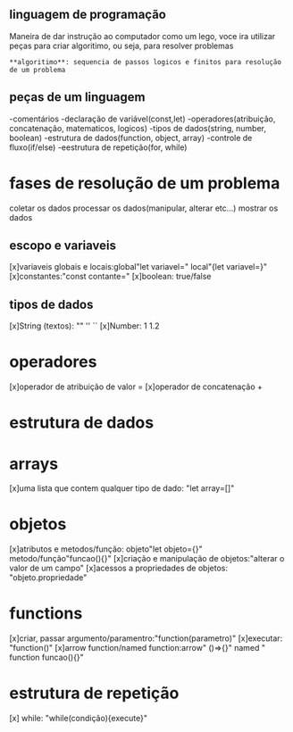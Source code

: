 ## linguagem de programação
Maneira de dar instrução ao computador
como um lego, voce ira utilizar peças para criar algoritimo, ou seja, para resolver problemas

    **algoritimo**: sequencia de passos logicos e finitos para resolução de um problema


## peças de um linguagem
-comentários 
-declaração de variável(const,let)
-operadores(atribuição, concatenação, matematicos, logicos)
-tipos de dados(string, number, boolean)
-estrutura de dados(function, object, array)
-controle de fluxo(if/else)
-eestrutura de repetição(for, while)

# fases de resolução de um problema

coletar os dados
processar os dados(manipular, alterar etc...)
mostrar os dados

## escopo e variaveis
[x]variaveis globais e locais:global"let variavel=" local"{let variavel=}"
[x]constantes:"const contante="
[x]boolean: true/false

## tipos de dados

[x]String (textos): "" '' ``
[x]Number: 1 1.2


# operadores

[x]operador de atribuição de valor =
[x]operador de concatenação +

# estrutura de dados

# arrays

[x]uma lista que contem qualquer tipo de dado: "let array=[]"

# objetos

[x]atributos e metodos/função: objeto"let objeto={}" metodo/função"funcao(){}"
[x]criação e manipulação de objetos:"alterar o valor de um campo"
[x]acessos a propriedades de objetos: "objeto.propriedade"

# functions
[x]criar, passar argumento/paramentro:"function(parametro)"
[x]executar: "function()"
[x]arrow function/named function:arrow" ()=>{}" named " function funcao(){}"

# estrutura de repetição

[x] while: "while(condição){execute}"
